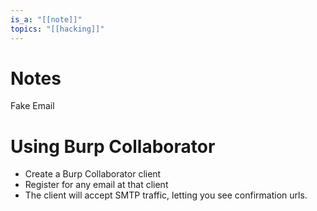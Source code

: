 ```yaml
---
is_a: "[[note]]"
topics: "[[hacking]]"
---
```

# Notes
Fake Email

# Using Burp Collaborator
* Create a Burp Collaborator client
* Register for any email at that client
* The client will accept SMTP traffic, letting you see confirmation urls.
